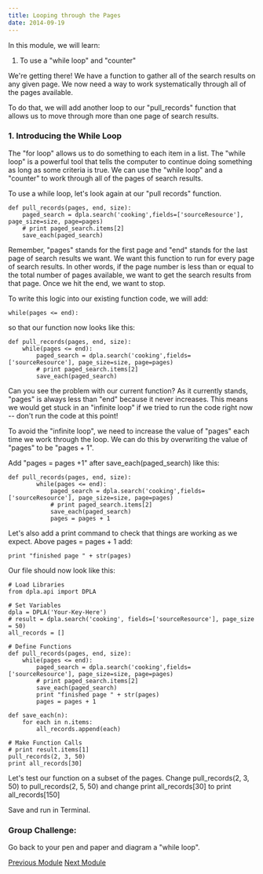 ```yaml
---
title: Looping through the Pages
date: 2014-09-19
---
```


In this module, we will learn:

1. To use a "while loop" and "counter"

We're getting there! We have a function to gather all of the search results on any given page. We now need a way to work systematically through all of the pages available. 

To do that, we will add another loop to our "pull_records" function that allows us to move through more than one page of search results.

### 1. Introducing the While Loop

The "for loop" allows us to do something to each item in a list. The "while loop" is a powerful tool that tells the computer to continue doing something as long as some criteria is true. We can use the "while loop" and a "counter" to work through all of the pages of search results.

To use a while loop, let's look again at our "pull records" function.

	def pull_records(pages, end, size):
		paged_search = dpla.search('cooking',fields=['sourceResource'], page_size=size, page=pages)
		# print paged_search.items[2]			
		save_each(paged_search)

Remember, "pages" stands for the first page and "end" stands for the last page of search results we want. We want this function to run for every page of search results. In other words, if the page number is less than or equal to the total number of pages available, we want to get the search results from that page. Once we hit the end, we want to stop.

To write this logic into our existing function code, we will add:

	while(pages <= end):

so that our function now looks like this:

	def pull_records(pages, end, size):
		while(pages <= end):
			paged_search = dpla.search('cooking',fields=['sourceResource'], page_size=size, page=pages)
			# print paged_search.items[2]					
			save_each(paged_search)

Can you see the problem with our current function? As it currently stands, "pages" is always less than "end" because it never increases. This means we would get stuck in an "infinite loop" if we tried to run the code right now -- don't run the code at this point!

To avoid the "infinite loop", we need to increase the value of "pages" each time we work through the loop. We can do this by overwriting the value of "pages" to be "pages + 1".

Add "pages = pages +1" after <span class="command">save_each(paged_search)</span> like this:
	
	def pull_records(pages, end, size):
			while(pages <= end):
				paged_search = dpla.search('cooking',fields=['sourceResource'], page_size=size, page=pages)
				# print paged_search.items[2]					
				save_each(paged_search)
				pages = pages + 1

Let's also add a print command to check that things are working as we expect. Above <span class = "command">pages = pages + 1</span> add:

	print "finished page " + str(pages)

Our file should now look like this:

	# Load Libraries
	from dpla.api import DPLA

	# Set Variables
	dpla = DPLA('Your-Key-Here')
	# result = dpla.search('cooking', fields=['sourceResource'], page_size = 50)
	all_records = []

	# Define Functions
	def pull_records(pages, end, size):
		while(pages <= end):
			paged_search = dpla.search('cooking',fields=['sourceResource'], page_size=size, page=pages)
			# print paged_search.items[2]
			save_each(paged_search)
			print "finished page " + str(pages)
			pages = pages + 1

	def save_each(n):
		for each in n.items:
			all_records.append(each)

	# Make Function Calls
	# print result.items[1]
	pull_records(2, 3, 50)
	print all_records[30]

Let's test our function on a subset of the pages. Change <span class="command">pull_records(2, 3, 50)</span> to <span class="command">pull_records(2, 5, 50)</span> and change <span class="command">print all_records[30]</span> to <span class="command">print all_records[150]</span>

Save and run in Terminal.

### Group Challenge: 

Go back to your pen and paper and diagram a "while loop". 


<span class="left">[Previous Module](module07.html)</span>
<span class="right">[Next Module](module09.html)</span>
